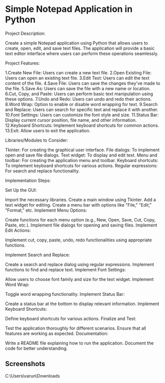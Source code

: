 
#  Simple Notepad Application in Python

Project Description:

Create a simple Notepad application using Python that allows users to create, open, edit, and save text files. The application will provide a basic text editor interface where users can perform these operations seamlessly.

Project Features:

1.Create New File: Users can create a new text file.
2.Open Existing File: Users can open an existing text file.
3.Edit Text: Users can edit the text content of the file.
4.Save File: Users can save the changes they've made to the file.
5.Save As: Users can save the file with a new name or location.
6.Cut, Copy, and Paste: Users can perform basic text manipulation using these options.
7.Undo and Redo: Users can undo and redo their actions.
8.Word Wrap: Option to enable or disable word wrapping for text.
9.Search and Replace: Users can search for specific text and replace it with another.
10.Font Settings: Users can customize the font style and size.
11.Status Bar: Display current cursor position, file name, and other information.
12.Keyboard Shortcuts: Implement keyboard shortcuts for common actions.
13.Exit: Allow users to exit the application.


Libraries/Modules to Consider:

Tkinter: For creating the graphical user interface.
File dialogs: To implement open and save file dialogs.
Text widget: To display and edit text.
Menu and toolbar: For creating the application menu and toolbar.
Keyboard shortcuts: To implement keyboard shortcuts for various actions.
Regular expressions: For search and replace functionality.


Implementation Steps:

Set Up the GUI:

Import the necessary libraries.
Create a main window using Tkinter.
Add a text widget for editing.
Create a menu bar with options like "File," "Edit," "Format," etc.
Implement Menu Options:

Create functions for each menu option (e.g., New, Open, Save, Cut, Copy, Paste, etc.).
Implement file dialogs for opening and saving files.
Implement Edit Actions:

Implement cut, copy, paste, undo, redo functionalities using appropriate functions.

Implement Search and Replace:

Create a search and replace dialog using regular expressions.
Implement functions to find and replace text.
Implement Font Settings:

Allow users to choose font family and size for the text widget.
Implement Word Wrap:

Toggle word wrapping functionality.
Implement Status Bar:

Create a status bar at the bottom to display relevant information.
Implement Keyboard Shortcuts:

Define keyboard shortcuts for various actions.
Finalize and Test:

Test the application thoroughly for different scenarios.
Ensure that all features are working as expected.
Documentation:

Write a README file explaining how to run the application.
Document the code for better understanding.





## Screenshots

C:\Users\varun\Downloads

